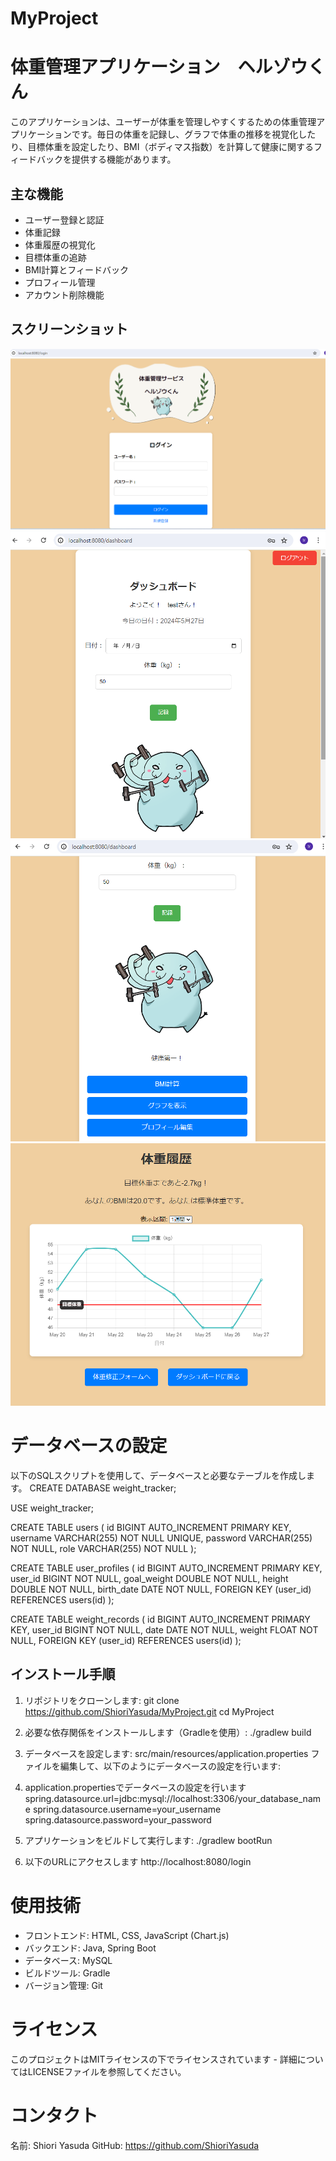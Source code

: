 # MyProject
# 体重管理アプリケーション　ヘルゾウくん

このアプリケーションは、ユーザーが体重を管理しやすくするための体重管理アプリケーションです。毎日の体重を記録し、グラフで体重の推移を視覚化したり、目標体重を設定したり、BMI（ボディマス指数）を計算して健康に関するフィードバックを提供する機能があります。

## 主な機能
- ユーザー登録と認証
- 体重記録
- 体重履歴の視覚化
- 目標体重の追跡
- BMI計算とフィードバック
- プロフィール管理
- アカウント削除機能
  
## スクリーンショット
![ログイン画面](src/main/resources/static/images/ログイン画面.png)
![ダッシュボード1](src/main/resources/static/images/ダッシュボード1.png)
![ダッシュボード2](src/main/resources/static/images/ダッシュボード2.png)
![体重履歴](src/main/resources/static/images/体重履歴.png)

# データベースの設定
以下のSQLスクリプトを使用して、データベースと必要なテーブルを作成します。
CREATE DATABASE weight_tracker;

USE weight_tracker;

CREATE TABLE users (
    id BIGINT AUTO_INCREMENT PRIMARY KEY,
    username VARCHAR(255) NOT NULL UNIQUE,
    password VARCHAR(255) NOT NULL,
    role VARCHAR(255) NOT NULL
);

CREATE TABLE user_profiles (
    id BIGINT AUTO_INCREMENT PRIMARY KEY,
    user_id BIGINT NOT NULL,
    goal_weight DOUBLE NOT NULL,
    height DOUBLE NOT NULL,
    birth_date DATE NOT NULL,
    FOREIGN KEY (user_id) REFERENCES users(id)
);

CREATE TABLE weight_records (
    id BIGINT AUTO_INCREMENT PRIMARY KEY,
    user_id BIGINT NOT NULL,
    date DATE NOT NULL,
    weight FLOAT NOT NULL,
    FOREIGN KEY (user_id) REFERENCES users(id)
);


## インストール手順
1. リポジトリをクローンします:
   git clone https://github.com/ShioriYasuda/MyProject.git
   cd MyProject

2. 必要な依存関係をインストールします（Gradleを使用）:
./gradlew build

3. データベースを設定します:
src/main/resources/application.properties ファイルを編集して、以下のようにデータベースの設定を行います:

4. application.propertiesでデータベースの設定を行います
spring.datasource.url=jdbc:mysql://localhost:3306/your_database_name
spring.datasource.username=your_username
spring.datasource.password=your_password

5. アプリケーションをビルドして実行します:
./gradlew bootRun

6. 以下のURLにアクセスします
http://localhost:8080/login

# 使用技術
- フロントエンド: HTML, CSS, JavaScript (Chart.js)
- バックエンド: Java, Spring Boot
- データベース: MySQL
- ビルドツール: Gradle
- バージョン管理: Git

# ライセンス
このプロジェクトはMITライセンスの下でライセンスされています - 詳細についてはLICENSEファイルを参照してください。

# コンタクト

名前: Shiori Yasuda
GitHub: https://github.com/ShioriYasuda


